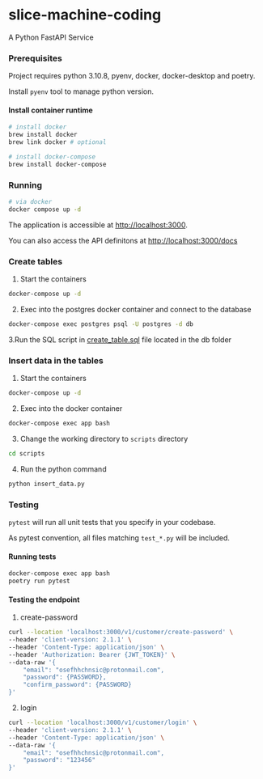 # slice-machine-coding
A Python FastAPI Service

### Prerequisites

Project requires python 3.10.8, pyenv, docker, docker-desktop and poetry.

Install `pyenv` tool to manage python version.

#### Install container runtime

```bash
# install docker
brew install docker
brew link docker # optional

# install docker-compose
brew install docker-compose

```

### Running

```bash
# via docker
docker compose up -d
```

The application is accessible at <http://localhost:3000>.

You can also access the API definitons at <http://localhost:3000/docs>

### Create tables

1. Start the containers
```bash
docker-compose up -d
```
2. Exec into the postgres docker container and connect to the database
```bash
docker-compose exec postgres psql -U postgres -d db
```

3.Run the SQL script in [create_table.sql](scripts/create_table.sql) file located in the db folder

### Insert data in the tables

1. Start the containers
```bash
docker-compose up -d
```
2. Exec into the docker container
```bash
docker-compose exec app bash
```
3. Change the working directory to `scripts` directory
```bash
cd scripts
```
4. Run the python command 
```bash
python insert_data.py
```

### Testing

`pytest` will run all unit tests that you specify in your codebase.

As pytest convention, all files matching `test_*.py` will be included.

#### Running tests
```bash
docker-compose exec app bash
poetry run pytest
```

#### Testing the endpoint
1. create-password
```bash
curl --location 'localhost:3000/v1/customer/create-password' \
--header 'client-version: 2.1.1' \
--header 'Content-Type: application/json' \
--header 'Authorization: Bearer {JWT_TOKEN}' \
--data-raw '{
    "email": "osefhhchnsic@protonmail.com",
    "password": {PASSWORD},
    "confirm_password": {PASSWORD}
}'
```

2. login
```bash
curl --location 'localhost:3000/v1/customer/login' \
--header 'client-version: 2.1.1' \
--header 'Content-Type: application/json' \
--data-raw '{
    "email": "osefhhchnsic@protonmail.com",
    "password": "123456"
}'
```